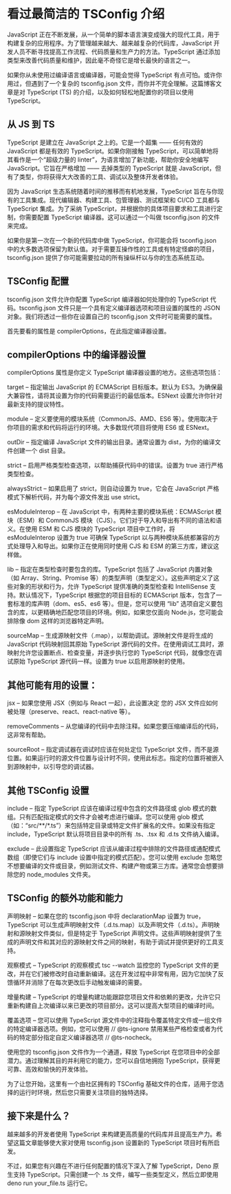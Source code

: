 # 看过最简洁的 TSConfig 介绍
JavaScript 正在不断发展，从一个简单的脚本语言演变成强大的现代工具，用于构建复杂的应用程序。为了管理越来越大、越来越复杂的代码库，JavaScript 开发人员不断寻找提高工作流程、代码质量和生产力的方法。TypeScript 通过添加类型来改善代码质量和维护，因此毫不奇怪它是增长最快的语言之一。

如果你从未使用过编译语言或编译器，可能会觉得 TypeScript 有点可怕。或许你用过，但遇到了一个复杂的 tsconfig.json 文件，而你并不完全理解。这篇博客文章是对 TypeScript (TS) 的介绍，以及如何轻松地配置你的项目以使用 TypeScript。

## 从 JS 到 TS
TypeScript 是建立在 JavaScript 之上的。它是一个超集 —— 任何有效的 JavaScript 都是有效的 TypeScript。如果你刚接触 TypeScript，可以简单地将其看作是一个“超级力量的 linter”，为语言增加了新功能，帮助你安全地编写 JavaScript。它旨在严格增加 —— 去掉类型的 TypeScript 就是 JavaScript，但有了类型，你将获得大大改善的工具、调试以及整体开发者体验。

因为 JavaScript 生态系统随着时间的推移而有机地发展，TypeScript 旨在与你现有的工具集成。现代编辑器、构建工具、包管理器、测试框架和 CI/CD 工具都与 TypeScript 集成。为了采纳 TypeScript，并根据你的具体项目要求和工具进行定制，你需要配置 TypeScript 编译器。这可以通过一个叫做 tsconfig.json 的文件来完成。

如果你是第一次在一个新的代码库中做 TypeScript，你可能会将 tsconfig.json 中的大多数选项保留为默认值。对于需要互操作性的工具或有特定怪癖的项目，tsconfig.json 提供了你可能需要拉动的所有操纵杆以与你的生态系统互动。

## TSConfig 配置
tsconfig.json 文件允许你配置 TypeScript 编译器如何处理你的 TypeScript 代码。tsconfig.json 文件只是一个具有定义编译器选项和项目设置的属性的 JSON 对象。我们将透过一些你在设置自己的 tsconfig.json 文件时可能需要的属性。

首先要看的属性是 compilerOptions，在此指定编译器设置。

## compilerOptions 中的编译器设置
compilerOptions 属性是你定义 TypeScript 编译器设置的地方。这些选项包括：

target – 指定输出 JavaScript 的 ECMAScript 目标版本。默认为 ES3。为确保最大兼容性，请将其设置为你的代码需要运行的最低版本。ESNext 设置允许你针对最新支持的提议特性。

module – 定义要使用的模块系统（CommonJS、AMD、ES6 等）。使用取决于你项目的需求和代码将运行的环境。大多数现代项目将使用 ES6 或 ESNext。

outDir – 指定编译 JavaScript 文件的输出目录。通常设置为 dist，为你的编译文件创建一个 dist 目录。

strict – 启用严格类型检查选项，以帮助捕获代码中的错误。设置为 true 进行严格类型检查。

alwaysStrict – 如果启用了 strict，则自动设置为 true，它会在 JavaScript 严格模式下解析代码，并为每个源文件发出 use strict。

esModuleInterop – 在 JavaScript 中，有两种主要的模块系统：ECMAScript 模块（ESM）和 CommonJS 模块（CJS）。它们对于导入和导出有不同的语法和语义。在使用 ESM 和 CJS 模块的 TypeScript 项目中工作时，将 esModuleInterop 设置为 true 可确保 TypeScript 以与两种模块系统都兼容的方式处理导入和导出。如果你正在使用同时使用 CJS 和 ESM 的第三方库，建议这样做。

lib – 指定在类型检查时要包含的库。TypeScript 包括了 JavaScript 内置对象（如 Array、String、Promise 等）的类型声明（类型定义）。这些声明定义了这些对象的形状和行为，允许 TypeScript 提供准确的类型检查和 IntelliSense 支持。默认情况下，TypeScript 根据您的项目目标的 ECMAScript 版本，包含了一套标准的库声明（dom、es5、es6 等）。但是，您可以使用 “lib” 选项自定义要包含的库，以更精确地匹配您项目的环境。例如，如果您仅面向 Node.js，您可能会排除像 dom 这样的浏览器特定声明。

sourceMap – 生成源映射文件（.map），以帮助调试。源映射文件是将生成的 JavaScript 代码映射回其原始 TypeScript 源代码的文件。在使用调试工具时，源映射允许您设置断点、检查变量，并逐步执行您的 TypeScript 代码，就像您在调试原始 TypeScript 源代码一样。设置为 true 以启用源映射的使用。

## 其他可能有用的设置：

jsx – 如果您使用 JSX（例如与 React 一起），此设置决定 您的 JSX 文件应如何被处理（preserve、react、react-native 等）。

removeComments – 从您编译的代码中去除注释。如果您要压缩编译后的代码，这非常有帮助。

sourceRoot – 指定调试器在调试时应该在何处定位 TypeScript 文件，而不是源位置。如果运行时的源文件位置与设计时不同，使用此标志。指定的位置将被嵌入到源映射中，以引导您的调试器。

## 其他 TSConfig 设置
include – 指定 TypeScript 应该在编译过程中包含的文件路径或 glob 模式的数组。只有匹配指定模式的文件才会被考虑进行编译。您可以使用 glob 模式（如：“src/**/*.ts”）来包括特定目录或特定文件扩展名的文件。如果没有指定 include，TypeScript 默认将项目目录中的所有 .ts、.tsx 和 .d.ts 文件纳入编译。

exclude – 此设置指定 TypeScript 应该从编译过程中排除的文件路径或通配模式数组（即使它们与 include 设置中指定的模式匹配）。您可以使用 exclude 忽略您不想要编译的文件或目录，例如测试文件、构建产物或第三方库。通常您会想要排除您的 node_modules 文件夹。

## TSConfig 的额外功能和能力
声明映射 – 如果在您的 tsconfig.json 中将 declarationMap 设置为 true，TypeScript 可以生成声明映射文件（.d.ts.map）以及声明文件（.d.ts）。声明映射和源映射文件类似，但是特定于 TypeScript 声明文件。这些声明映射提供了生成的声明文件和其对应的源映射文件之间的映射，有助于调试并提供更好的工具支持。

观察模式 – TypeScript 的观察模式 tsc --watch 监控您的 TypeScript 文件的更改，并在它们被修改时自动重新编译。这在开发过程中非常有用，因为它加快了反馈循环并消除了在每次更改后手动触发编译的需要。

增量构建 – TypeScript 的增量构建功能跟踪您项目文件和依赖的更改，允许它只重新构建自上次编译以来已更改的项目部分。这可以提高大型项目的编译时间。

覆盖选项 – 您可以使用 TypeScript 源文件中的注释指令覆盖特定文件或一组文件的特定编译器选项。例如，您可以使用 // @ts-ignore 禁用某些严格检查或者为代码的特定部分指定自定义编译器选项 // @ts-nocheck。

使用您的 tsconfig.json 文件作为一个通道，释放 TypeScript 在您项目中的全部潜力。通过理解其目的并利用它的能力，您可以自信地拥抱 TypeScript，获得更可靠、高效和愉快的开发体验。

为了让您开始，这里有一个由社区拥有的 TSConfig 基础文件的仓库，适用于您选择的运行时环境，然后您只需要关注项目的独特选择。

## 接下来是什么？
越来越多的开发者使用 TypeScript 来构建更高质量的代码库并且提高生产力。希望这篇文章能够使大家对使用 tsconfig.json 设置新的 TypeScript 项目时有所启发。

不过，如果您有兴趣在不进行任何配置的情况下深入了解 TypeScript，Deno 原生支持 TypeScript。只需创建一个 .ts 文件，编写一些类型定义，然后立即使用 deno run your_file.ts 运行它。
